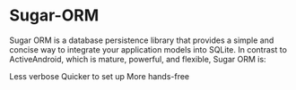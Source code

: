# Sugar-ORM
Sugar ORM is a database persistence library that provides a simple and concise way to integrate your application models into SQLite. 
In contrast to ActiveAndroid, which is mature, powerful, and flexible, Sugar ORM is:

Less verbose
Quicker to set up
More hands-free
